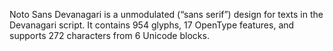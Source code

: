 Noto Sans Devanagari is a unmodulated (“sans serif”) design for texts in the Devanagari script. It contains 954 glyphs, 17 OpenType features, and supports 272 characters from 6 Unicode blocks.